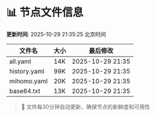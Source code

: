 # 📊 节点文件信息

**更新时间**: 2025-10-29 21:35:25 北京时间

| 文件名 | 大小 | 最后修改 |
|--------|------|----------|
| all.yaml | 14K | 2025-10-29 21:35 |
| history.yaml | 99K | 2025-10-29 21:35 |
| mihomo.yaml | 20K | 2025-10-29 21:35 |
| base64.txt | 13K | 2025-10-29 21:35 |

> 🔄 文件每30分钟自动更新，确保节点的新鲜度和可用性

